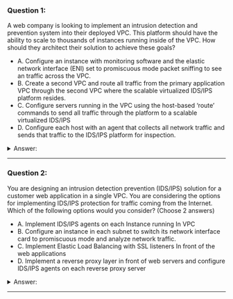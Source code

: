 ### Question 1:

A web company is looking to implement an intrusion detection and prevention system into their deployed VPC. This platform should have the ability to scale to thousands of instances running inside of the VPC. How should they architect their solution to achieve these goals?

- A. Configure an instance with monitoring software and the elastic network interface (ENI) set to promiscuous mode packet sniffing to see an traffic across the VPC. 
- B. Create a second VPC and route all traffic from the primary application VPC through the second VPC where the scalable virtualized IDS/IPS platform resides.
- C. Configure servers running in the VPC using the host-based ‘route’ commands to send all traffic through the platform to a scalable virtualized IDS/IPS 
- D. Configure each host with an agent that collects all network traffic and sends that traffic to the IDS/IPS platform for inspection.

<details><summary>Answer:</summary><p>
[D]

Categories:
[VPC, IDS]

Explanation:

Question 1@http://jayendrapatil.com/aws-intrusion-detection-prevention-idsips/

A: virtual instance running in promiscuous mode to receive or“sniff” traffic

C: host based routing is not allowed

</p></details><hr>

### Question 2:

You are designing an intrusion detection prevention (IDS/IPS) solution for a customer web application in a single VPC. You are considering the options for implementing IDS/IPS protection for traffic coming from the Internet. Which of the following options would you consider? (Choose 2 answers)

- A. Implement IDS/IPS agents on each Instance running In VPC
- B. Configure an instance in each subnet to switch its network interface card to promiscuous mode and analyze network traffic. 
- C. Implement Elastic Load Balancing with SSL listeners In front of the web applications 
- D. Implement a reverse proxy layer in front of web servers and configure IDS/IPS agents on each reverse proxy server

<details><summary>Answer:</summary><p>
[A, D]

Categories:
[VPC, IDS, ELB]

Explanation:

Question 2@http://jayendrapatil.com/aws-intrusion-detection-prevention-idsips/

B: virtual instance running in promiscuous mode to receive or“sniff” traffic

C: ELB with SSL does not serve as IDS/IPS

</p></details><hr>

